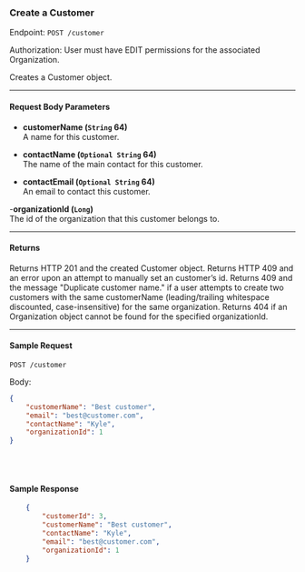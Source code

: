 ### Create a Customer
Endpoint: `POST /customer`

Authorization: User must have EDIT permissions for the associated Organization.

Creates a Customer object.
___
#### Request Body Parameters
- **customerName (`String` 64)**<br/>
A name for this customer.

- **contactName (`Optional String` 64)**<br/>
The name of the main contact for this customer.

- **contactEmail (`Optional String` 64)**<br/>
An email to contact this customer.

-**organizationId (`Long`)**<br/>
The id of the organization that this customer belongs to.
___

#### Returns
Returns HTTP 201 and the created Customer object. Returns HTTP 409 and an error upon an attempt to manually set an customer’s id. Returns 409 and the message "Duplicate customer name." if a user attempts to create two customers with the same customerName (leading/trailing whitespace discounted, case-insensitive) for the same organization.  Returns 404 if an Organization object cannot be found for the specified organizationId.
___
#### Sample Request
`POST /customer`

Body:
```json
{
    "customerName": "Best customer",
    "email": "best@customer.com",
    "contactName": "Kyle",
    "organizationId": 1
}
```
<br/>
<br/>

#### Sample Response
```json
    {
        "customerId": 3,
        "customerName": "Best customer",
        "contactName": "Kyle",
        "email": "best@customer.com",
        "organizationId": 1
    }
```